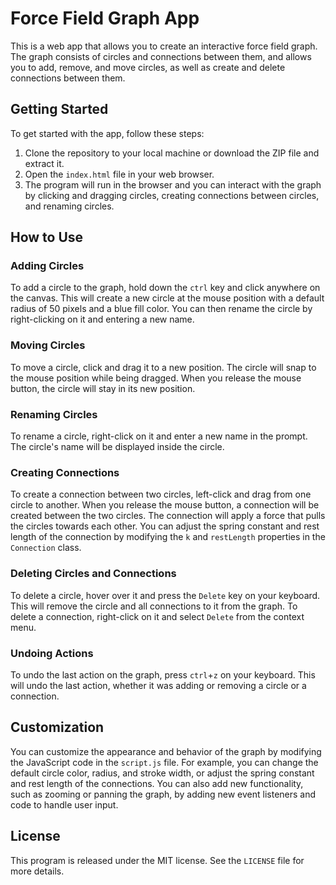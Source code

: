 
# Force Field Graph App

This is a web app that allows you to create an interactive force field graph. The graph consists of circles and connections between them, and allows you to add, remove, and move circles, as well as create and delete connections between them.

## Getting Started

To get started with the app, follow these steps:

1. Clone the repository to your local machine or download the ZIP file and extract it.
2. Open the `index.html` file in your web browser.
3. The program will run in the browser and you can interact with the graph by clicking and dragging circles, creating connections between circles, and renaming circles.

## How to Use

### Adding Circles

To add a circle to the graph, hold down the `ctrl` key and click anywhere on the canvas. This will create a new circle at the mouse position with a default radius of 50 pixels and a blue fill color. You can then rename the circle by right-clicking on it and entering a new name.

### Moving Circles

To move a circle, click and drag it to a new position. The circle will snap to the mouse position while being dragged. When you release the mouse button, the circle will stay in its new position.

### Renaming Circles

To rename a circle, right-click on it and enter a new name in the prompt. The circle's name will be displayed inside the circle.

### Creating Connections

To create a connection between two circles, left-click and drag from one circle to another. When you release the mouse button, a connection will be created between the two circles. The connection will apply a force that pulls the circles towards each other. You can adjust the spring constant and rest length of the connection by modifying the `k` and `restLength` properties in the `Connection` class.

### Deleting Circles and Connections

To delete a circle, hover over it and press the `Delete` key on your keyboard. This will remove the circle and all connections to it from the graph. To delete a connection, right-click on it and select `Delete` from the context menu.

### Undoing Actions

To undo the last action on the graph, press `ctrl`+`z` on your keyboard. This will undo the last action, whether it was adding or removing a circle or a connection.

## Customization

You can customize the appearance and behavior of the graph by modifying the JavaScript code in the `script.js` file. For example, you can change the default circle color, radius, and stroke width, or adjust the spring constant and rest length of the connections. You can also add new functionality, such as zooming or panning the graph, by adding new event listeners and code to handle user input.

## License

This program is released under the MIT license. See the `LICENSE` file for more details.